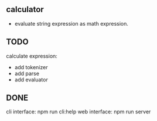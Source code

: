 calculator
---
- evaluate string expression as math expression.


TODO
---
calculate expression:
- add tokenizer
- add parse 
- add evaluator 

DONE
------
cli interface: npm run cli:help
web interface: npm run server


